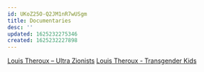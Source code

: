 ```yaml
---
id: UKoZ25O-Q2JM1nR7wUSgm
title: Documentaries
desc: ''
updated: 1625232275346
created: 1625232227898
---
```


[Louis Theroux – Ultra Zionists](https://vimeo.com/102569427)
[Louis Theroux - Transgender Kids](https://vimeo.com/264094716)